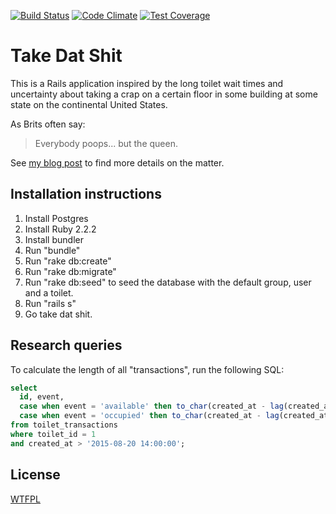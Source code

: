 [![Build Status](https://travis-ci.org/aspushkinus/take_dat_shit.svg?branch=master)](https://travis-ci.org/aspushkinus/take_dat_shit) [![Code Climate](https://codeclimate.com/github/aspushkinus/take_dat_shit/badges/gpa.svg)](https://codeclimate.com/github/aspushkinus/take_dat_shit) [![Test Coverage](https://codeclimate.com/github/aspushkinus/take_dat_shit/badges/coverage.svg)](https://codeclimate.com/github/aspushkinus/take_dat_shit/coverage)

# Take Dat Shit

This is a Rails application inspired by the long toilet wait times and uncertainty about taking a crap
on a certain floor in some building at some state on the continental United States.

As Brits often say:

> Everybody poops... but the queen.

See [my blog post](http://alex.shovik.com/rails/2015/07/15/take-dat-shit.html) to find more details on the matter.

## Installation instructions

1. Install Postgres
2. Install Ruby 2.2.2
3. Install bundler
4. Run "bundle"
5. Run "rake db:create"
6. Run "rake db:migrate"
7. Run "rake db:seed" to seed the database with the default group, user and a toilet.
6. Run "rails s"
7. Go take dat shit.

## Research queries

To calculate the length of all "transactions", run the following SQL:

```sql
select
  id, event,
  case when event = 'available' then to_char(created_at - lag(created_at) over (order by created_at), 'MI:SS') else '' end as shitting,
  case when event = 'occupied' then to_char(created_at - lag(created_at) over (order by created_at), 'HH24:MI:SS') else '' end as idling
from toilet_transactions
where toilet_id = 1
and created_at > '2015-08-20 14:00:00';
```

## License

[WTFPL](http://www.wtfpl.net/about/)
